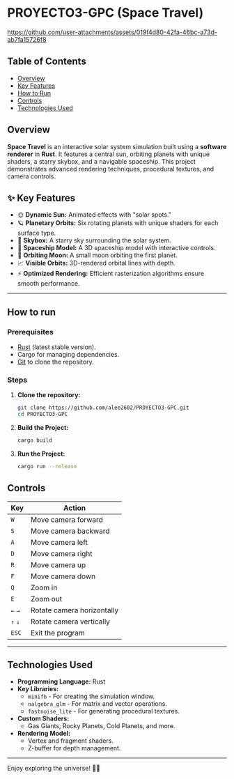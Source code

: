 # PROYECTO3-GPC (Space Travel)

https://github.com/user-attachments/assets/019f4d80-42fa-46bc-a73d-ab7fa15726f8

## Table of Contents
- [Overview](#overview)
- [Key Features](#key-features)
- [How to Run](#how-to-run)
- [Controls](#controls)
- [Technologies Used](#technologies-used)

## Overview

**Space Travel** is an interactive solar system simulation built using a **software renderer** in **Rust**. It features a central sun, orbiting planets with unique shaders, a starry skybox, and a navigable spaceship. This project demonstrates advanced rendering techniques, procedural textures, and camera controls.

## ✨ Key Features

- 🌞 **Dynamic Sun:** Animated effects with "solar spots."
- 🪐 **Planetary Orbits:** Six rotating planets with unique shaders for each surface type.
- 🌌 **Skybox:** A starry sky surrounding the solar system.
- 🚀 **Spaceship Model:** A 3D spaceship model with interactive controls.
- 🌙 **Orbiting Moon:** A small moon orbiting the first planet.
- 📈 **Visible Orbits:** 3D-rendered orbital lines with depth.
- ⚡ **Optimized Rendering:** Efficient rasterization algorithms ensure smooth performance.

---
## How to run

### Prerequisites
- [Rust](https://www.rust-lang.org/tools/install) (latest stable version).
- Cargo for managing dependencies.
- [Git](https://git-scm.com/) to clone the repository.

### Steps
1. **Clone the repository:**
   ```bash
   git clone https://github.com/alee2602/PROYECTO3-GPC.git
   cd PROYECTO3-GPC
   ```

2. **Build the Project:**
   ```bash
   cargo build
   ```

3. **Run the Project:**
   ```bash
   cargo run --release
   ```  


## Controls

| Key          | Action                              |
|--------------|-------------------------------------|
| `W`          | Move camera forward                |
| `S`          | Move camera backward               |
| `A`          | Move camera left                   |
| `D`          | Move camera right                  |
| `R`          | Move camera up                     |
| `F`          | Move camera down                   |
| `Q`          | Zoom in                            |
| `E`          | Zoom out                           |
| `←` `→`      | Rotate camera horizontally         |
| `↑` `↓`      | Rotate camera vertically           |
| `ESC`        | Exit the program                   |

---

## Technologies Used

- **Programming Language:** Rust
- **Key Libraries:**
  - `minifb` - For creating the simulation window.
  - `nalgebra_glm` - For matrix and vector operations.
  - `fastnoise_lite` - For generating procedural textures.
- **Custom Shaders:**
  - Gas Giants, Rocky Planets, Cold Planets, and more.
- **Rendering Model:**
  - Vertex and fragment shaders.
  - Z-buffer for depth management.

---

Enjoy exploring the universe! 🚀✨

